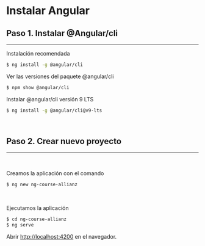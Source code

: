 # Instalar Angular

## Paso 1. Instalar @Angular/cli
---

Instalación recomendada
``` bash
$ ng install -g @angular/cli
```


Ver las versiones del paquete @angular/cli
``` bash
$ npm show @angular/cli
```

Instalar @angular/cli versión 9 LTS
``` bash
$ ng install -g @angular/cli@v9-lts
```
<br>

## Paso 2. Crear nuevo proyecto
---
<br>

Creamos la aplicación con el comando
``` bash
$ ng new ng-course-allianz
```
<br>

Ejecutamos la aplicación
``` bash
$ cd ng-course-allianz
$ ng serve
```

Abrir [http://localhost:4200](http://localhost:4200) en el navegador.